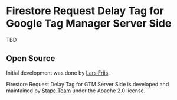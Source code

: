 # Firestore Request Delay Tag for Google Tag Manager Server Side

TBD

## Open Source

Initial development was done by [Lars Friis](https://www.linkedin.com/in/lars-friis/).

Firestore Request Delay Tag for GTM Server Side is developed and maintained by [Stape Team](https://stape.io/) under the Apache 2.0 license.
